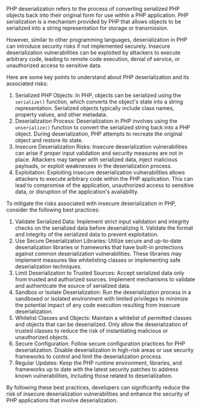 PHP deserialization refers to the process of converting serialized PHP objects back into their original form for use within a PHP application. PHP serialization is a mechanism provided by PHP that allows objects to be serialized into a string representation for storage or transmission.

However, similar to other programming languages, deserialization in PHP can introduce security risks if not implemented securely. Insecure deserialization vulnerabilities can be exploited by attackers to execute arbitrary code, leading to remote code execution, denial of service, or unauthorized access to sensitive data.

Here are some key points to understand about PHP deserialization and its associated risks:

1.  Serialized PHP Objects: In PHP, objects can be serialized using the `serialize()` function, which converts the object's state into a string representation. Serialized objects typically include class names, property values, and other metadata.
2.  Deserialization Process: Deserialization in PHP involves using the `unserialize()` function to convert the serialized string back into a PHP object. During deserialization, PHP attempts to recreate the original object and restore its state.
3.  Insecure Deserialization Risks: Insecure deserialization vulnerabilities can arise if proper input validation and security measures are not in place. Attackers may tamper with serialized data, inject malicious payloads, or exploit weaknesses in the deserialization process.
4.  Exploitation: Exploiting insecure deserialization vulnerabilities allows attackers to execute arbitrary code within the PHP application. This can lead to compromise of the application, unauthorized access to sensitive data, or disruption of the application's availability.

To mitigate the risks associated with insecure deserialization in PHP, consider the following best practices:

1.  Validate Serialized Data: Implement strict input validation and integrity checks on the serialized data before deserializing it. Validate the format and integrity of the serialized data to prevent exploitation.
2.  Use Secure Deserialization Libraries: Utilize secure and up-to-date deserialization libraries or frameworks that have built-in protections against common deserialization vulnerabilities. These libraries may implement measures like whitelisting classes or implementing safe deserialization techniques.
3.  Limit Deserialization to Trusted Sources: Accept serialized data only from trusted and authorized sources. Implement mechanisms to validate and authenticate the source of serialized data.
4.  Sandbox or Isolate Deserialization: Run the deserialization process in a sandboxed or isolated environment with limited privileges to minimize the potential impact of any code execution resulting from insecure deserialization.
5.  Whitelist Classes and Objects: Maintain a whitelist of permitted classes and objects that can be deserialized. Only allow the deserialization of trusted classes to reduce the risk of instantiating malicious or unauthorized objects.
6.  Secure Configuration: Follow secure configuration practices for PHP deserialization. Disable deserialization in high-risk areas or use security frameworks to control and limit the deserialization process.
7.  Regular Updates: Keep the PHP runtime environment, libraries, and frameworks up to date with the latest security patches to address known vulnerabilities, including those related to deserialization.

By following these best practices, developers can significantly reduce the risk of insecure deserialization vulnerabilities and enhance the security of PHP applications that involve deserialization.